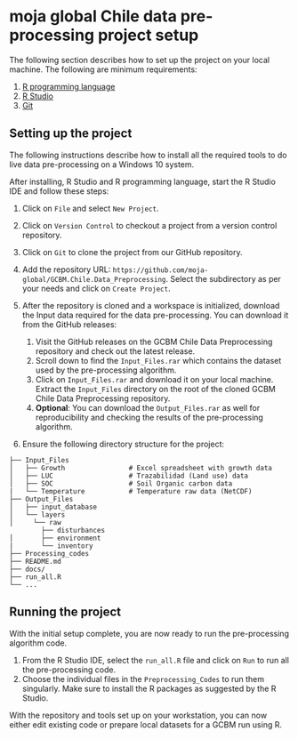 # moja global Chile data pre-processing project setup

The following section describes how to set up the project on your local machine. The following are minimum requirements:

1.  [R programming language](https://www.r-project.org/)
2.  [R Studio](https://www.rstudio.com/)
3.  [Git](http://www.git-scm.com/)

## Setting up the project

The following instructions describe how to install all the required tools to do live data pre-processing on a Windows 10 system.

After installing, R Studio and R programming language, start the R Studio IDE and follow these steps:

1.  Click on `File` and select `New Project`.
2.  Click on `Version Control` to checkout a project from a version control repository.
3.  Click on `Git` to clone the project from our GitHub repository.
4.  Add the repository URL: `https://github.com/moja-global/GCBM.Chile.Data_Preprocessing`. Select the subdirectory as per your needs and click on `Create Project`.
5.  After the repository is cloned and a workspace is initialized, download the Input data required for the data pre-processing. You can download it from the GitHub releases:
    1. Visit the GitHub releases on the GCBM Chile Data Preprocessing repository and check out the latest release.
    2. Scroll down to find the `Input_Files.rar` which contains the dataset used by the pre-processing algorithm.
    3. Click on `Input_Files.rar` and download it on your local machine. Extract the `Input_Files` directory on the root of the cloned GCBM Chile Data Preprocessing repository.
    4. **Optional**: You can download the `Output_Files.rar` as well for reproducibility and checking the results of the pre-processing algorithm.

6. Ensure the following directory structure for the project:

```
├── Input_Files
│   ├── Growth                # Excel spreadsheet with growth data
│   ├── LUC                   # Trazabilidad (Land use) data
│   ├── SOC                   # Soil Organic carbon data
|   └── Temperature           # Temperature raw data (NetCDF)
├── Output_Files
│   ├── input_database
│   └── layers
│     └── raw
        ├── disturbances
│       ├── environment
|       └── inventory
├── Processing_codes
├── README.md
├── docs/
├── run_all.R
└── ...
```

## Running the project

With the initial setup complete, you are now ready to run the pre-processing algorithm code.

1.  From the R Studio IDE, select the `run_all.R` file and click on `Run` to run all the pre-processing code.
2.  Choose the individual files in the `Preprocessing_Codes` to run them singularly. Make sure to install the R packages as suggested by the R Studio.

With the repository and tools set up on your workstation, you can now either edit existing code or prepare local datasets for a GCBM run using R.
